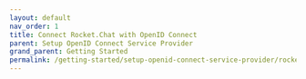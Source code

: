 ```yaml
---
layout: default
nav_order: 1
title: Connect Rocket.Chat with OpenID Connect
parent: Setup OpenID Connect Service Provider
grand_parent: Getting Started
permalink: /getting-started/setup-openid-connect-service-provider/rocketchat
---
```

